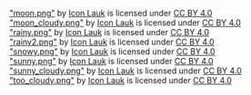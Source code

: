 ["moon.png"](https://icon-icons.com/icon/Weather-Forecast-Moon-Night-Sky/121229) by [Icon Lauk](https://dribbble.com/iconlauk) is licensed under [CC BY 4.0](https://creativecommons.org/licenses/by/4.0/)  
["moon_cloudy.png"](https://icon-icons.com/icon/Weather-Forecast-Moon-Night-Cloud/121216) by [Icon Lauk](https://dribbble.com/iconlauk) is licensed under [CC BY 4.0](https://creativecommons.org/licenses/by/4.0/)  
["rainy.png"](https://icon-icons.com/icon/Weather-Forecast-Rain-Cloud-Climate/121211) by [Icon Lauk](https://dribbble.com/iconlauk) is licensed under [CC BY 4.0](https://creativecommons.org/licenses/by/4.0/)  
["rainy2.png"](https://icon-icons.com/icon/Weather-Forecast-Heavy-Rain-Cloud-Climate/121235) by [Icon Lauk](https://dribbble.com/iconlauk) is licensed under [CC BY 4.0](https://creativecommons.org/licenses/by/4.0/)  
["snowy.png"](https://icon-icons.com/icon/Weather-Forecast-Cloud-Snowing-Cloud-Climate/121221) by [Icon Lauk](https://dribbble.com/iconlauk) is licensed under [CC BY 4.0](https://creativecommons.org/licenses/by/4.0/)  
["sunny.png"](https://icon-icons.com/icon/Weather-Forecast-Hot-Sun-Day/121222) by [Icon Lauk](https://dribbble.com/iconlauk) is licensed under [CC BY 4.0](https://creativecommons.org/licenses/by/4.0/)  
["sunny_cloudy.png"](https://icon-icons.com/icon/Weather-Forecast-Sunny-Sun-Cloudy/121233) by [Icon Lauk](https://dribbble.com/iconlauk) is licensed under [CC BY 4.0](https://creativecommons.org/licenses/by/4.0/)  
["too_cloudy.png"](https://icon-icons.com/icon/Weather-Forecast-Cloudy-Season-Cloud/121213) by [Icon Lauk](https://dribbble.com/iconlauk) is licensed under [CC BY 4.0](https://creativecommons.org/licenses/by/4.0/)  
